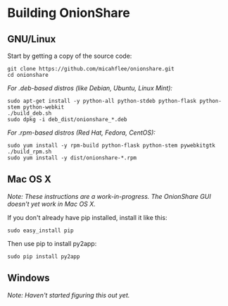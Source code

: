 # Building OnionShare

## GNU/Linux

Start by getting a copy of the source code:

    git clone https://github.com/micahflee/onionshare.git
    cd onionshare

*For .deb-based distros (like Debian, Ubuntu, Linux Mint):*

    sudo apt-get install -y python-all python-stdeb python-flask python-stem python-webkit
    ./build_deb.sh
    sudo dpkg -i deb_dist/onionshare_*.deb

*For .rpm-based distros (Red Hat, Fedora, CentOS):*

    sudo yum install -y rpm-build python-flask python-stem pywebkitgtk
    ./build_rpm.sh
    sudo yum install -y dist/onionshare-*.rpm

## Mac OS X

*Note: These instructions are a work-in-progress. The OnionShare GUI doesn't yet work in Mac OS X.*

If you don't already have pip installed, install it like this:

    sudo easy_install pip

Then use pip to install py2app:

    sudo pip install py2app

## Windows

*Note: Haven't started figuring this out yet.*
